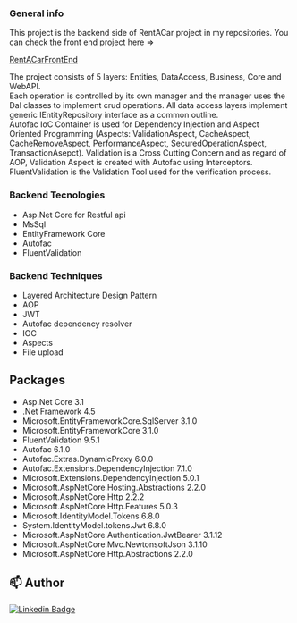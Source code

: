 ### General info
This project is the backend side of RentACar project in my repositories. You can check the front end project here =>

<a href="https://github.com/fatihsahin3/RentACarFrontEnd">RentACarFrontEnd</a>
  
The project consists of 5 layers: Entities, DataAccess, Business, Core and WebAPI.  
Each operation is controlled by its own manager and the manager uses the Dal classes to implement crud operations. All data access layers implement generic IEntityRepository interface as a common outline.  
Autofac IoC Container is used for Dependency Injection and Aspect Oriented Programming (Aspects: ValidationAspect, CacheAspect, CacheRemoveAspect, PerformanceAspect, SecuredOperationAspect, TransactionAsepct). 
Validation is a Cross Cutting Concern and as regard of AOP, Validation Aspect is created with Autofac using Interceptors. 
FluentValidation is the Validation Tool used for the verification process.

### Backend Tecnologies
- Asp.Net Core for Restful api
- MsSql
- EntityFramework Core
- Autofac
- FluentValidation

### Backend Techniques
- Layered Architecture Design Pattern
- AOP
- JWT
- Autofac dependency resolver
- IOC
- Aspects
- File upload

## Packages
- Asp.Net Core 3.1
- .Net Framework 4.5
- Microsoft.EntityFrameworkCore.SqlServer 3.1.0
- Microsoft.EntityFrameworkCore 3.1.0
- FluentValidation 9.5.1
- Autofac 6.1.0
- Autofac.Extras.DynamicProxy 6.0.0
- Autofac.Extensions.DependencyInjection 7.1.0
- Microsoft.Extensions.DependencyInjection 5.0.1
- Microsoft.AspNetCore.Hosting.Abstractions 2.2.0
- Microsoft.AspNetCore.Http 2.2.2
- Microsoft.AspNetCore.Http.Features 5.0.3
- Microsoft.IdentityModel.Tokens 6.8.0
- System.IdentityModel.tokens.Jwt 6.8.0
- Microsoft.AspNetCore.Authentication.JwtBearer 3.1.12
- Microsoft.AspNetCore.Mvc.NewtonsoftJson 3.1.10
- Microsoft.AspNetCore.Http.Abstractions 2.2.0

## 📫 Author

[![Linkedin Badge](https://img.shields.io/badge/fatihsahin-follow%20on%20linkedin-blue?style=for-the-badge&logo=linkedin)](https://www.linkedin.com/in/fatihsahin3/)
